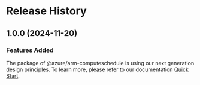 # Release History
    
## 1.0.0 (2024-11-20)

### Features Added

The package of @azure/arm-computeschedule is using our next generation design principles. To learn more, please refer to our documentation [Quick Start](https://aka.ms/azsdk/js/mgmt/quickstart).
